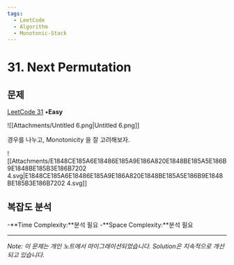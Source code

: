 ```yaml
---
tags:
  - LeetCode
  - Algorithm
  - Monotonic-Stack
---
```


# 31. Next Permutation

## 문제

[LeetCode 31](https://leetcode.com/problems/next-permutation/) •**Easy**

![[Attachments/Untitled 6.png|Untitled 6.png]]

경우를 나누고, Monotonicity 을 잘 고려해보자.

![[Attachments/E1848CE185A6E18486E185A9E186A820E1848BE185A5E186B9E1848BE185B3E186B7202 4.svg|E1848CE185A6E18486E185A9E186A820E1848BE185A5E186B9E1848BE185B3E186B7202 4.svg]]

## 복잡도 분석

-**Time Complexity:**분석 필요
-**Space Complexity:**분석 필요

---

*Note: 이 문제는 개인 노트에서 마이그레이션되었습니다. Solution은 지속적으로 개선되고 있습니다.*
